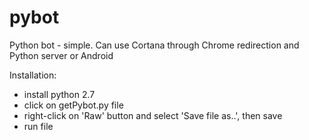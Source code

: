# pybot
Python bot - simple. Can use Cortana through Chrome redirection and Python server or Android


Installation:
* install python 2.7
* click on getPybot.py file
* right-click on 'Raw' button and select 'Save file as..', then save
* run file
